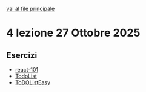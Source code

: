 [vai al file principale](../../Readme.md)

# 4 lezione 27 Ottobre 2025

## Esercizi

- [react-101](Esercizi/react-101)
- [TodoList](Esercizi/TodoList)
- [ToDOListEasy](Esercizi/ToDoList_Easy)